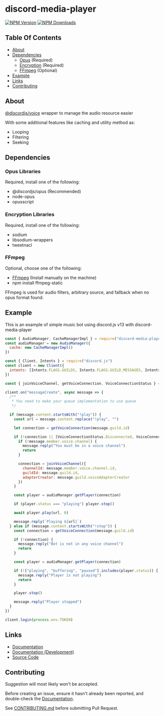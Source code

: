 # discord-media-player

[![NPM Version](https://img.shields.io/npm/v/discord-media-player.svg?maxAge=3600)](https://www.npmjs.com/package/discord-media-player)
[![NPM Downloads](https://img.shields.io/npm/dt/discord-media-player.svg?maxAge=3600)](https://www.npmjs.com/package/discord-media-player)

## Table Of Contents
- [About](#about)
- [Dependencies](#dependencies)
  - [Opus](#opus-libraries) (Required)
  - [Encryption](#encryption-libraries) (Required)
  - [FFmpeg](#ffmpeg) (Optional)
- [Example](#example)
- [Links](#links)
- [Contributing](#contributing)

## About
[@discordjs/voice](https://npmjs.com/package/@discordjs/voice) wrapper to manage the audio resource easier

With some additional features like caching
and utility method as:
- Looping
- Filtering
- Seeking

## Dependencies
### Opus Libraries
Required, install one of the following:
- @discordjs/opus (Recommended)
- node-opus
- opusscript

### Encryption Libraries
Required, install one of the following:
- sodium
- libsodium-wrappers
- tweetnacl

### FFmpeg
Optional, choose one of the following:
- [FFmpeg](https://www.ffmpeg.org/download.html) (Install manually on the machine)
- npm install ffmpeg-static

FFmpeg is used for audio filters, arbitrary source, and fallback when no opus format found.

## Example
This is an example of simple music bot using discord.js v13 with discord-media-player
```js
const { AudioManager, CacheManagerImpl } = require("discord-media-player")
const audioManager = new AudioManager({
  cache: new CacheManagerImpl()
})

const { Client, Intents } = require("discord.js")
const client = new Client({
  intents: [Intents.FLAGS.GUILDS, Intents.FLAGS.GUILD_MESSAGES, Intents.FLAGS.GUILD_VOICE_STATES]
})

const { joinVoiceChannel, getVoiceConnection, VoiceConnectionStatus } = require("@discordjs/voice")

client.on("messageCreate", async message => {
  /**
   * You need to make your queue implementation to use queue
   */

  if (message.content.startsWith("!play")) {
    const url = message.content.replace("!play", "")

    let connection = getVoiceConnection(message.guild.id)

    if (!connection || [VoiceConnectionStatus.Disconnected, VoiceConnectionStatus.Destroyed].includes(connection._state.status)) {
      if (!message.member.voice.channel) {
        message.reply("You must be in a voice channel")
        return
      }

      connection = joinVoiceChannel({
        channelId: message.member.voice.channel.id,
        guildId: message.guild.id,
        adapterCreator: message.guild.voiceAdapterCreator
      })
    }

    const player = audioManager.getPlayer(connection)

    if (player.status === "playing") player.stop()

    await player.play(url, 0)

    message.reply(`Playing ${url}`)
  } else if (message.content.startsWith("!stop")) {
    const connection = getVoiceConnection(message.guild.id)

    if (!connection) {
      message.reply("Bot is not in any voice channel")
      return
    }

    const player = audioManager.getPlayer(connection)

    if (!["playing", "buffering", "paused"].includes(player.status)) {
      message.reply("Player is not playing")
      return
    }

    player.stop()

    message.reply("Player stopped")
  }
})

client.login(process.env.TOKEN)
```

## Links
- [Documentation](https://XzFirzal.github.io/discord-media-player/stable/index.html)
- [Documentation (Development)](https://XzFirzal.github.io/discord-media-player/index.html)
- [Source Code](https://github.com/XzFirzal/discord-media-player)

## Contributing
Suggestion will most likely won't be accepted.

Before creating an issue, ensure it hasn't already been reported, and double-check the [Documentation](#https://XzFirzal.github.io/discord-media-player/stable/index.html).

See [CONTRIBUTING.md](https://github.com/XzFirzal/discord-media-player/blob/main/.github/CONTRIBUTING.md) before submitting Pull Request.